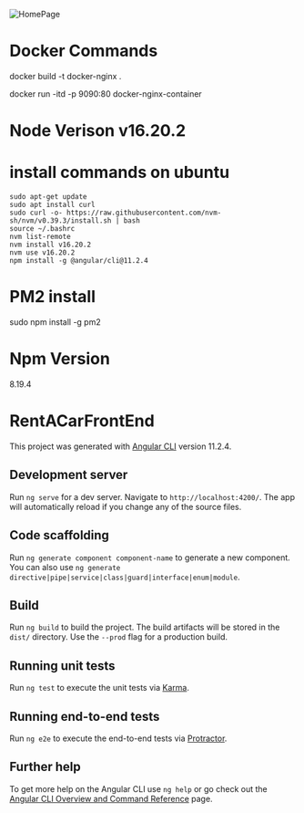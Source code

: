 ![HomePage](https://github.com/Samettkaya/RentA-Car-FrontEnd-Angular/blob/master/Readme-Images/HomePage.PNG)
<br> 

# Docker Commands 
  docker build -t docker-nginx .
  
  docker run -itd -p 9090:80 docker-nginx-container

# Node Verison v16.20.2
  # install commands on ubuntu
    sudo apt-get update
    sudo apt install curl
    sudo curl -o- https://raw.githubusercontent.com/nvm-sh/nvm/v0.39.3/install.sh | bash
    source ~/.bashrc
    nvm list-remote
    nvm install v16.20.2
    nvm use v16.20.2
    npm install -g @angular/cli@11.2.4

# PM2 install 
  sudo npm install -g pm2

# Npm Version 
  8.19.4

# RentACarFrontEnd

This project was generated with [Angular CLI](https://github.com/angular/angular-cli) version 11.2.4.

## Development server

Run `ng serve` for a dev server. Navigate to `http://localhost:4200/`. The app will automatically reload if you change any of the source files.

## Code scaffolding

Run `ng generate component component-name` to generate a new component. You can also use `ng generate directive|pipe|service|class|guard|interface|enum|module`.

## Build

Run `ng build` to build the project. The build artifacts will be stored in the `dist/` directory. Use the `--prod` flag for a production build.

## Running unit tests

Run `ng test` to execute the unit tests via [Karma](https://karma-runner.github.io).

## Running end-to-end tests

Run `ng e2e` to execute the end-to-end tests via [Protractor](http://www.protractortest.org/).

## Further help

To get more help on the Angular CLI use `ng help` or go check out the [Angular CLI Overview and Command Reference](https://angular.io/cli) page.
